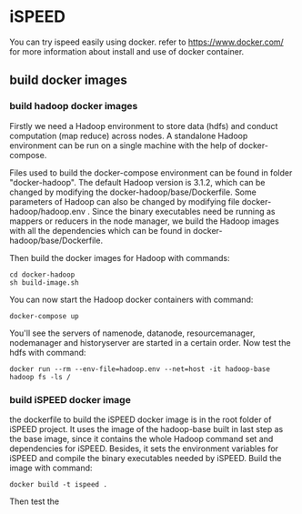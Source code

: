 # iSPEED

You can try ispeed easily using docker. refer to https://www.docker.com/ for more information about install and use of docker container.

## build docker images

### build hadoop docker images

Firstly we need a Hadoop environment to store data (hdfs) and conduct computation (map reduce) across nodes. A standalone Hadoop environment can be run on a single machine with the help of docker-compose. 

Files used to build the docker-compose environment can be found in folder "docker-hadoop". The default Hadoop version is 3.1.2, which can be changed by modifying the docker-hadoop/base/Dockerfile. Some parameters of Hadoop can also be changed by modifying file docker-hadoop/hadoop.env . Since the binary executables need be running as mappers or reducers in the node manager, we build the Hadoop images with all the dependencies which can be found in docker-hadoop/base/Dockerfile. 

Then build the docker images for Hadoop with commands:

```
cd docker-hadoop
sh build-image.sh
```

You can now start the Hadoop docker containers with command:
```
docker-compose up
```
You'll see the servers of namenode, datanode, resourcemanager, nodemanager and historyserver are started in a certain order. Now test the hdfs with command:

```
docker run --rm --env-file=hadoop.env --net=host -it hadoop-base hadoop fs -ls /
```

### build iSPEED docker image

the dockerfile to build the iSPEED docker image is in the root folder of iSPEED project. It uses the image of the hadoop-base built in last step as the base image, since it contains the whole Hadoop command set and dependencies for iSPEED. Besides, it sets the environment variables for iSPEED and compile the binary executables needed by iSPEED. Build the image with command:

```
docker build -t ispeed .
```
Then test the 



